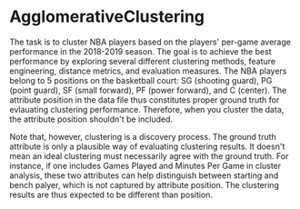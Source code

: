 # AgglomerativeClustering

The task is to cluster NBA players based on the players' per-game average performance in the 2018-2019 season. The goal is to achieve the best performance by exploring several different clustering methods, feature engineering, distance metrics, and evaluation measures.
The NBA players belong to 5 positions on the basketball court: SG (shooting guard), PG (point guard), SF (small forward), PF (power forward), and C (center). The attribute position in the data file thus constitutes proper ground truth for evlauating clustering performance. Therefore, when you cluster the data, the attribute position shouldn't be included.

Note that, however, clustering is a discovery process. The ground truth attribute is only a plausible way of evaluating clustering results. It doesn't mean an ideal clustering must necessarily agree with the ground truth. For instance, if one includes Games Played and Minutes Per Game in cluster analysis, these two attributes can help distinguish between starting and bench palyer, which is not captured by attribute position. The clustering results are thus expected to be different than position.

